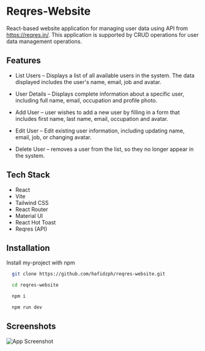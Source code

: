 
# Reqres-Website

React-based website application for managing user data using API from https://reqres.in/. This application is supported by CRUD operations for user data management operations.

## Features

- List Users – Displays a list of all available users in the system. The data displayed includes the user's name, email, job and avatar.

- User Details – Displays complete information about a specific user, including full name, email, occupation and profile photo.

- Add User – user wishes to add a new user by filling in a form that includes first name, last name, email, occupation and avatar.

- Edit User – Edit existing user information, including updating name, email, job, or changing avatar.

- Delete User – removes a user from the list, so they no longer appear in the system.

## Tech Stack

- React
- Vite
- Tailwind CSS
- React Router
- Material UI
- React Hot Toast
- Reqres (API)


## Installation

Install my-project with npm

```bash
  git clone https://github.com/hafidzph/reqres-website.git
```
```bash
  cd reqres-website
```
```bash
  npm i
```
```bash
  npm run dev
```
    
## Screenshots

![App Screenshot](https://snipboard.io/cCMjBR.jpg)
